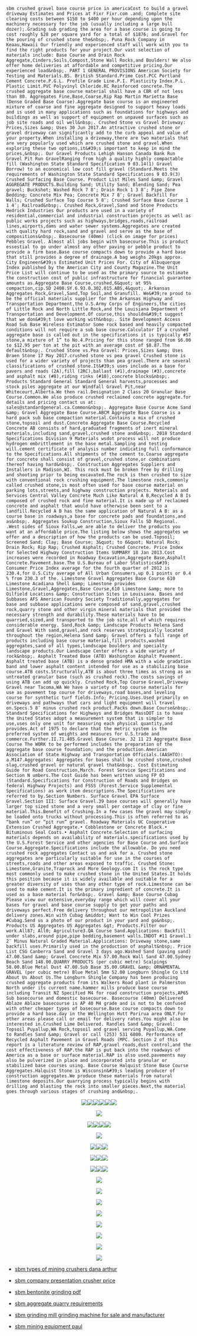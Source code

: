 
```
sbm crushed gravel base course price in americaCost to build a gravel driveway Estimates and Prices at Fixr Fixr.com .and; Complete site clearing costs between $150 to $400 per hour depending upon the machinery necessary for the job (usually including a large bull dozer);.Grading sub grading the area for a base course is going to cost roughly $28 per square yard for a total of $1876; and.Gravel for the pouring of crushed stone the&nbsp;. Puna Rock Company in Keaau,Hawaii Our friendly and experienced staff will work with you to find the right products for your project.Our vast selection of materials include: Base Course and Drain Rock Aggregate,Cinders,Soils,Compost,Stone Wall Rocks,and Boulders! We also offer home deliveries at affordable and competitive pricing.Our experienced load&nbsp;. PART 1 GENERAL PROVISIONS American Society for Testing and Materials.BS. British Standard.Prime Cost.PCC Portland Cement Concrete.P.G.L. Profile Grade Line.P.I. Plasticity Index.P.L. Plastic Limit.PVC Polyvinyl Chloride.RC Reinforced concrete.The crushed aggregate base course material shall have a CBR of not less than 80. Aggregates Fine,Base,Coarse,Rip Rap Martin Marietta Base (Dense Graded Base Coarse).Aggregate base course is an engineered mixture of coarse and fine aggregate designed to support heavy loads and is used in many applications such as foundations for highways and buildings as well as support of equipment on unpaved surfaces such as job site roads and oil well&nbsp;. Crushed Stone vs Gravel Driveway: Prices,Sizes &amp; Uses 30 Jun 2017.An attractive crushed stone or gravel driveway can significantly add to the curb appeal and value of your property.When installing a driveway,there are two materials that are very popularly used which are crushed stone and gravel.When exploring these two options,it&#39;s important to keep in mind the prices,&nbsp;. Our Gravel Products Lehigh Hanson Canada Bank Run Gravel Pit Run GravelRanging from high a quality highly compactable fill (Washington State Standard Specification 9 03.14(1) Gravel Borrow) to an economical low cost fill gravel (Standard.Meets the requirements of Washington State Standard Specifications 9 03.9(3) Crushed Surfacing Base Course. Product List Miles Sand &amp; Gravel AGGREGATE PRODUCTS.Building Sand; Utility Sand; Blending Sand; Pea gravel; Buckshot; Washed Rock 7 8″; Drain Rock 1 3 8″; Pipe Zone Bedding; Concrete Mix Pea; Concrete Mix 7 8″; Gravel Backfill For Walls; Crushed Surface Top Course 5 8″; Crushed Surface Base Course 1 1 4″; Railroad&nbsp;. Crushed Rock,Gravel,Sand and Stone Products Hedrick Industries Our products are used in a variety of residential,commercial and industrial construction projects as well as public works projects such as highways,bridges,roads,railroad lines,airports,dams and water sewer systems.Aggregates are created with quality hard rock,sand and gravel and serve as the base of compositions&nbsp;. Basecourse (40mm) (click on image for prices) Pebbles Gravel. Almost all jobs begin with basecourse.This is product essestial to go under almost any other paving or pebble product to provide a firm base.Base course compacts down to provide a hard base that still provides a degree of drainage.A bag weighs 20kgs approx. City Engineer&#39;s Estimated Unit Prices For. City of Albuquerque Index published by the American City and County Magazine.The Unit Price List will continue to be used as the primary source to estimate the construction cost of public infrastructure for financial guarantee amounts as.Aggregate Base Course,crushed,6&quot; at 95% compaction,cip.SD 2408.SY.6.93.0.302.015.ABS,4&quot;. Arkansas Aggregates Rock,Gravel,Sand,Top Soil,and Granufill. We&#39;re proud to be the official materials supplier for the Arkansas Highway and Transportation Department,the U.S.Army Corps of Engineers,the cities of Little Rock and North Little Rock,and the Louisiana Department of Transportation and Development.Of course,this shouldn&#39;t suggest that we don&#39;t love working with&nbsp;. Site Development Access Road Sub Base Wireless Estimator Some rock based and heavily compacted conditions will not require a sub base course.Calculator If a crushed aggregate base is called out in the specifications it is typically #57 stone,a mixture of 1” to No.4.Pricing for this stone ranged from $6.00 to $12.95 per ton at the pit with an average cost of $8.87.The default&nbsp;. Crushed Stone vs.Pea Gravel: Prices,Sizes &amp; Uses Braen Stone 17 May 2017.crushed stone vs pea gravel Crushed stone is used for a wider variety of projects than pea gravel.There are several classifications of crushed stone.It&#39;s uses include as a base for pavers and roads (2A),fill (2RC),ballast (#1),drainage (#3),concrete and asphalt mix (#8),riding rinks (#10),concrete blocks&nbsp;. Products Standard General Standard General harvests,processes and stock piles aggregate at our Windfall Gravel Pit,near Whitecourt,Alberta.We then rail.Designation 2 Class 20 Granular Base Course.Common.We also produce crushed reclaimed concrete aggregate.for details and pricing contact us at: sales@standardgeneral.ca.Common&nbsp;. Aggregate Base Course Acme Sand &amp; Gravel Aggregate Base Course.ABCM Aggregate Base Coarse is a hard pack sub base compaction material.Contains a mix of crushed stone,topsoil and dust.Concrete Aggregate Base Course.Recycled Concrete AB consists of hard,graduated fragments of inert mineral materials,including sand,gravel,crushed stone and&nbsp;. 2018 Standard Specifications Division 9 Materials wsdot process will not produce hydrogen embrittlement in the base metal.Sampling and testing will.cement certificate of analysis number indicating full conformance to the Specifications.All shipments of the cement to.Coarse aggregate for concrete shall consist of gravel,crushed stone,or combinations thereof having hard&nbsp;. Construction Aggregates Suppliers and Installers in Madison,WI. This rock must be broken free by drilling and shooting prior to being excavated.The rock is then crushed to size with conventional rock crushing equipment.The limestone rock,commonly called crushed stone,is most often used for base course material on parking lots,streets,and highway construction projects. Materials and Services Central Valley Concrete Much Like Natural A B,Recycled A B Is composed of crushed rock and fine material.It is made up of reclaimed concrete and asphalt that would have otherwise been sent to a landfill.Recycled A B has the same application of Natural A B: as a course base in roadways,a base for concrete pads and foundations,and as&nbsp;. Aggregates Soukup Construction,Sioux Falls SD Regional. .West sides of Sioux Falls,we are able to deliver the products you want at an affordable price.The listing below shows the aggregates we offer and a description of how the products can be used.Topsoil; Screened Sand; Clay; Base Course; 3&quot; to 6&quot; Natural Rock; Drain Rock; Rip Rap; Crushed Asphalt; Crushed Concrete. Price Index for Selected Highway Construction Items SUMMARY 18 Jan 2013.Cost increases were recorded in Roadway Excavation,Aggregate Base,Asphalt Concrete.Pavement.base.The U.S.Bureau of Labor Statistics&#39; Consumer Price Index average for the fourth quarter of 2012 is 230.4,for U.S.City average of All Urban Consumers,up 0.1 points or 0.4 % from 230.3 of the. Limestone Gravel Aggregates Base Course 610 Limestone Acadiana Shell &amp; Limestone provides Limestone,Gravel,Aggregates,Base Course,610 Limestone &amp; more to Oilfield Locations &amp; Construction Sites in Louisiana. Bases and Subbases AFS American Foundry Society Traditionally,aggregates for base and subbase applications were composed of sand,gravel,crushed rock,quarry stone and other virgin mineral materials that provided the necessary strength and durability.These materials have to be quarried,sized,and transported to the job site,all of which requires considerable energy. Sand,Rock &amp; Landscape Products Helena Sand and Gravel With sand,gravel,and rock reserves strategically located throughout the region,Helena Sand &amp; Gravel offers a full range of products including base course material,fill products,washed aggregates,sand of all types,landscape boulders and specialty landscape products.Our Landscape Center offers a wide variety of rock&nbsp;. Asphalt Treated Base (ATB) Washington Asphalt Pavement. Asphalt treated base (ATB) is a dense graded HMA with a wide gradation band and lower asphalt content intended for use as a stabilizing base course.ATB costs.Structurally,ATB is about three times as strong as an untreated granular base (such as crushed rock).The costs savings of using ATB can add up quickly. Crushed Rock,Top Course Gravel,Driveway Gravel near Tacoma,WA We have a variety of top course materials for use as pavement top course for driveways,road bases,and leveling course for synthetic turf fields.Info; Pricing.Uses.Used primarily on driveways and pathways that cars and light equipment will travel on.Specs.5 8″ minus crushed rock product.Packs down.Base Course&nbsp;. Standard Specifications for Highways and Bridges MassDOT is to have the United States adopt a measurement system that is simpler to use,uses only one unit for measuring each physical quantity,and provides.Act of 1975 to declare that the metric system is the preferred system of weights and measures for U.S.trade and commerce.Further.II.71.405.Gravel Base Course. 32 11 23 Aggregate Base Course The WORK to be performed includes the preparation of the aggregate base course foundation; and the production.American Association of State Highway and Transportation Officials.(AASHTO): a.M147.Aggregates: Aggregates for bases shall be crushed stone,crushed slag,crushed gravel or natural gravel that&nbsp;. Cost Estimating Guide for Road Construction,March. Forest Service Specifications and Section N umbers.The Cost Guide has been written using FP 03 (Standard.Specifications for Construction of Roads and Bridges on federal Highway Projects) and FSSS (Forest.Service Supplemental Specifications) as work item descriptions.The Specifications are referred to by.Section Numbers. Surface Gravel EPA Surface Gravel.Section III: Surface Gravel.39 base courses will generally have larger top sized stone and a very small per centage of clay or fine material.This.Benefit of Crushing.In a few cases the gravel may simply be loaded onto trucks without processing.This is often referred to as “bank run” or “pit run” gravel. Roadway Materials UC Cooperative Extension Crushed Aggregate.• Cobblestone or Concrete Block.• Bituminous Seal Coats.• Asphalt Concrete.Selection of surfacing materials depends on availability of materials.specifications used by the U.S.Forest Service and other agencies for Base Course and.Surface Course.Aggregate.Specifications include the allowable. Do you need crushed rock aggregates Contact us and ask for a. Crushed stone aggregates are particularly suitable for use in the courses of streets,roads and other areas exposed to traffic. Crushed Stone: Limestone,Granite,Traprock and More Geology.com It is the rock type most commonly used to make crushed stone in the United States.It holds this position because it is widely available and suitable for a greater diversity of uses than any other type of rock.Limestone can be used to make cement.It is the primary ingredient of concrete.It is used as a base material for&nbsp;. Gravel &amp; Base Course Cubag Please view our extensive,everyday range which will cover all your bases for gravel and base course supply to get your paths and driveways perfect.Free delivery throughout our metropolitan Auckland delivery zones.Win with Cubag &middot; Want to Win Cool Prizes #Cubag.Send us a photo of our product in your yard and go&nbsp;. Products US Aggregates US Aggregates &gt; Products.Filter our work.All87; All0; Agriculture3.QA Course Sand.Applications: Backfill under slabs,around pipe,pipe bedding,basement walls.INDOT #11 Gravel.1 2″ Minus Natural Graded Material.Applications: Driveway stone,same backfill uses.Primarily used in the production of asphalt&nbsp;. Price List CSG Canberra Sand and Gravel 3 days ago.Washed Sand (paving sand) 47.00.Sand &amp; Gravel Concrete Mix 57.00.Rock Wall Sand 47.00.Sydney Beach Sand 148.00.QUARRY PRODUCTS (per cubic metre) Scalpings 58.00.Blue Metal Dust 47.00.Sub Base 35.00.GRAVEL &amp; ORNAMENTAL GRAVEL (per cubic metre) Blue Metal 5mm 52.00 Longburn Shingle Co Ltd About Us About Us.The Longburn Shingle Company has been producing crushed aggregate products from its Walkers Road plant in Palmerston North under its current name.hammer mills produce base course including Transit NZ Specified M4 for road construction projects,AP65 Sub basecourse and domestic basecourse. Basecourse (40mm) Delivered Ablaze Ablaze basecourse is AP 40 M4 grade and is not to be confused with other cheaper types of basecourse.Base course compacts down to provide a hard base.day in the Wellington Hutt Porirua area ONLY.For other areas please call or email for delivery rates.You might also be interested in.Crushed Lime Delivered. Randles Sand &amp; Gravel: Topsoil Puyallup,WA Rock,topsoil and gravel serving Puyallup,WA.Come to Randles Sand &amp; Gravel or call (253) 531 6800. Performance of Recycled Asphalt Pavement in Gravel Roads (MPC. Section 2 of this report is a literature review of RAP,gravel roads,dust control,and the cost effectiveness of RAP.the RAP is put back into the roadways of America as a base or surface material.RAP is also used.pavements may also be pulverized in place and incorporated into granular or stabilized base courses using. Base Course Halquist Stone Base Course Aggregates.Halquist Stone is Wisconsin&#39;s leading producer of construction aggregates.We produce these materials from natural limestone deposits.Our quarrying process typically begins with drilling and blasting the rock into smaller pieces.Next,the material goes through various stages of crushing and&nbsp;. 
```

<div align="center">
  
<a rel="nofollow" href="https://m.shibang-china.com?f=github&k=sbm+crushed+gravel+base+course+price+in+america"><img src="https://static.shibang-china.com/en/l.png"></a><img src="https://static.shibang-china.com/en/hw.png"><a rel="nofollow" href="https://m.shibang-china.com/product/?f=github&k=sbm+crushed+gravel+base+course+price+in+america"><img src="https://static.shibang-china.com/en/p.png"></a><a rel="nofollow" href="https://m.shibang-china.com/cases/?f=github&k=sbm+crushed+gravel+base+course+price+in+america"><img src="https://static.shibang-china.com/en/c.png"></a><a rel="nofollow" href="https://m.shibang-china.com/news/?f=github&k=sbm+crushed+gravel+base+course+price+in+america"><img src="https://static.shibang-china.com/en/n.png"></a><a rel="nofollow" href="https://m.shibang-china.com?f=github&k=sbm+crushed+gravel+base+course+price+in+america"><img src="https://static.shibang-china.com/en/m.png"></a>

<a rel="nofollow" href="https://m.shibang-china.com/product/?f=github&k=sbm+crushed+gravel+base+course+price+in+america"><img src="https://static.shibang-china.com/en/b.jpg"></a>
  
<a rel="nofollow" href="https://m.shibang-china.com/solution-aggregate.html?f=github&k=sbm+crushed+gravel+base+course+price+in+america"><img src="https://static.shibang-china.com/en/a.jpg"></a><a rel="nofollow" href="https://m.shibang-china.com/solution-mine.html?f=github&k=sbm+crushed+gravel+base+course+price+in+america"><img src="https://static.shibang-china.com/en/m.jpg"></a><a rel="nofollow" href="https://m.shibang-china.com/solution-mill.html?f=github&k=sbm+crushed+gravel+base+course+price+in+america"><img src="https://static.shibang-china.com/en/g.jpg"></a><a rel="nofollow" href="https://m.shibang-china.com/solution-epc.html?f=github&k=sbm+crushed+gravel+base+course+price+in+america"><img src="https://static.shibang-china.com/en/e.jpg"></a>

<a rel="nofollow" href="https://m.shibang-china.com/product/?f=github&k=sbm+crushed+gravel+base+course+price+in+america"><img src="https://static.shibang-china.com/en/a-p.png"></a>

<a rel="nofollow" href="https://m.shibang-china.com/product/crusher/c6x.html?f=github&k=sbm+crushed+gravel+base+course+price+in+america"><img src="https://static.shibang-china.com/en/j.jpg"></a><a rel="nofollow" href="https://m.shibang-china.com/product/crusher/ci5x.html?f=github&k=sbm+crushed+gravel+base+course+price+in+america"><img src="https://static.shibang-china.com/en/i.jpg"></a><a rel="nofollow" href="https://m.shibang-china.com/product/crusher/hst.html?f=github&k=sbm+crushed+gravel+base+course+price+in+america"><img src="https://static.shibang-china.com/en/c.jpg"></a>

<a rel="nofollow" href="https://m.shibang-china.com/product/mill/mtw.html?f=github&k=sbm+crushed+gravel+base+course+price+in+america"><img src="https://static.shibang-china.com/en/mtw.jpg"></a><a rel="nofollow" href="https://m.shibang-china.com/product/mill/scm.html?f=github&k=sbm+crushed+gravel+base+course+price+in+america"><img src="https://static.shibang-china.com/en/scm.jpg"></a><a rel="nofollow" href="https://m.shibang-china.com/product/mill/lm.html?f=github&k=sbm+crushed+gravel+base+course+price+in+america"><img src="https://static.shibang-china.com/en/lm.jpg"></a>

<a rel="nofollow" href="https://m.shibang-china.com/product/sand/vsi6x.html?f=github&k=sbm+crushed+gravel+base+course+price+in+america"><img src="https://static.shibang-china.com/en/6x.jpg"></a><a rel="nofollow" href="https://m.shibang-china.com/product/sand/vu.html?f=github&k=sbm+crushed+gravel+base+course+price+in+america"><img src="https://static.shibang-china.com/en/vu.jpg"></a><a rel="nofollow" href="https://m.shibang-china.com/product/mobile/klun.html?f=github&k=sbm+crushed+gravel+base+course+price+in+america"><img src="https://static.shibang-china.com/en/k.jpg"></a>

<a rel="nofollow" href="https://m.shibang-china.com/cases/?f=github&k=sbm+crushed+gravel+base+course+price+in+america"><img src="https://static.shibang-china.com/en/case.png"></a>

<a rel="nofollow" href="https://m.shibang-china.com/cases/aggregate/202.html?f=github&k=sbm+crushed+gravel+base+course+price+in+america"><img src="https://static.shibang-china.com/en/c-1.jpg"></a>

<a rel="nofollow" href="https://m.shibang-china.com/cases/aggregate/203.html?f=github&k=sbm+crushed+gravel+base+course+price+in+america"><img src="https://static.shibang-china.com/en/c-2.jpg"></a>

<a rel="nofollow" href="https://m.shibang-china.com/cases/mill/123.html?f=github&k=sbm+crushed+gravel+base+course+price+in+america"><img src="https://static.shibang-china.com/en/c-3.jpg"></a>

<a rel="nofollow" href="https://m.shibang-china.com/contact_us.html?f=github&k=sbm+crushed+gravel+base+course+price+in+america"><img src="https://static.shibang-china.com/en/contact.png"></a>

<a rel="nofollow" href="https://swt.shibang-china.com/?f=github&k=sbm+crushed+gravel+base+course+price+in+america"><img src="https://static.shibang-china.com/en/chat.png"></a>

<a rel="nofollow" href="https://whatsapp.shibangsoft.com/WhatsApp.php?f=github&k=sbm+crushed+gravel+base+course+price+in+america"><img src="https://static.shibang-china.com/en/whatsapp.png"></a>

<a rel="nofollow" href="https://m.shibang-china.com/?f=github&k=sbm+crushed+gravel+base+course+price+in+america"><img src="https://static.shibang-china.com/en/website.png"></a>

</div>


* [sbm types of mining crushers dana arthur](sbm%20types%20of%20mining%20crushers%20dana%20arthur.md)

* [sbm company presentation crusher price](sbm%20company%20presentation%20crusher%20price.md)

* [sbm bentonite grinding pdf](sbm%20bentonite%20grinding%20pdf.md)

* [sbm aggregate quarry requirements](sbm%20aggregate%20quarry%20requirements.md)

* [sbm grinding mill grinding machine for sale and manufacturer](sbm%20grinding%20mill%20grinding%20machine%20for%20sale%20and%20manufacturer.md)

* [sbm mining equipment paul](sbm%20mining%20equipment%20paul.md)